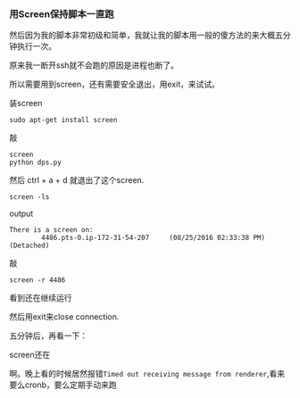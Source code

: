 ### 用Screen保持脚本一直跑

然后因为我的脚本非常初级和简单，我就让我的脚本用一般的傻方法的来大概五分钟执行一次。


原来我一断开ssh就不会跑的原因是进程也断了。

所以需要用到screen，还有需要安全退出，用exit，来试试。


装screen

```
sudo apt-get install screen
```


敲

```
screen
python dps.py
```


然后 ctrl + a + d 就退出了这个screen.


```
screen -ls
```


output

```
There is a screen on:
       	4486.pts-0.ip-172-31-54-207    	(08/25/2016 02:33:38 PM)       	(Detached)
```

敲

```
screen -r 4486
```


看到还在继续运行

然后用exit来close connection.

五分钟后，再看一下：

screen还在


啊。晚上看的时候居然报错`Timed out receiving message from renderer`,看来要么cronb，要么定期手动来跑
